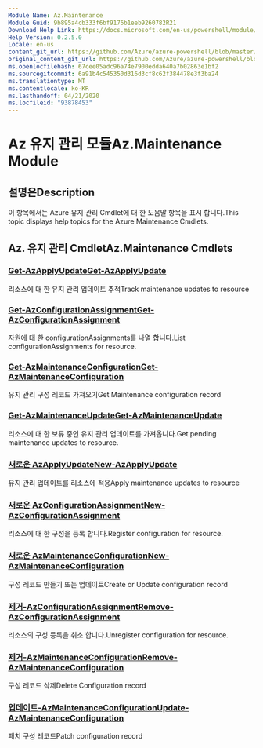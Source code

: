 ```yaml
---
Module Name: Az.Maintenance
Module Guid: 9b895a4cb333f6bf9176b1eeb9260782R21
Download Help Link: https://docs.microsoft.com/en-us/powershell/module/az.maintenance
Help Version: 0.2.5.0
Locale: en-us
content_git_url: https://github.com/Azure/azure-powershell/blob/master/src/Maintenance/Maintenance/help/Az.Maintenance.md
original_content_git_url: https://github.com/Azure/azure-powershell/blob/master/src/Maintenance/Maintenance/help/Az.Maintenance.md
ms.openlocfilehash: 67cee05adc96a74e7900edda640a7b02863e1bf2
ms.sourcegitcommit: 6a91b4c545350d316d3cf8c62f384478e3f3ba24
ms.translationtype: MT
ms.contentlocale: ko-KR
ms.lasthandoff: 04/21/2020
ms.locfileid: "93878453"
---
```

# <span data-ttu-id="fc06b-101">Az 유지 관리 모듈</span><span class="sxs-lookup"><span data-stu-id="fc06b-101">Az.Maintenance Module</span></span>
## <span data-ttu-id="fc06b-102">설명은</span><span class="sxs-lookup"><span data-stu-id="fc06b-102">Description</span></span>
<span data-ttu-id="fc06b-103">이 항목에서는 Azure 유지 관리 Cmdlet에 대 한 도움말 항목을 표시 합니다.</span><span class="sxs-lookup"><span data-stu-id="fc06b-103">This topic displays help topics for the Azure Maintenance Cmdlets.</span></span>

## <span data-ttu-id="fc06b-104">Az. 유지 관리 Cmdlet</span><span class="sxs-lookup"><span data-stu-id="fc06b-104">Az.Maintenance Cmdlets</span></span>
### [<span data-ttu-id="fc06b-105">Get-AzApplyUpdate</span><span class="sxs-lookup"><span data-stu-id="fc06b-105">Get-AzApplyUpdate</span></span>](Get-AzApplyUpdate.md)
<span data-ttu-id="fc06b-106">리소스에 대 한 유지 관리 업데이트 추적</span><span class="sxs-lookup"><span data-stu-id="fc06b-106">Track maintenance updates to resource</span></span>

### [<span data-ttu-id="fc06b-107">Get-AzConfigurationAssignment</span><span class="sxs-lookup"><span data-stu-id="fc06b-107">Get-AzConfigurationAssignment</span></span>](Get-AzConfigurationAssignment.md)
<span data-ttu-id="fc06b-108">자원에 대 한 configurationAssignments를 나열 합니다.</span><span class="sxs-lookup"><span data-stu-id="fc06b-108">List configurationAssignments for resource.</span></span>

### [<span data-ttu-id="fc06b-109">Get-AzMaintenanceConfiguration</span><span class="sxs-lookup"><span data-stu-id="fc06b-109">Get-AzMaintenanceConfiguration</span></span>](Get-AzMaintenanceConfiguration.md)
<span data-ttu-id="fc06b-110">유지 관리 구성 레코드 가져오기</span><span class="sxs-lookup"><span data-stu-id="fc06b-110">Get Maintenance configuration record</span></span>

### [<span data-ttu-id="fc06b-111">Get-AzMaintenanceUpdate</span><span class="sxs-lookup"><span data-stu-id="fc06b-111">Get-AzMaintenanceUpdate</span></span>](Get-AzMaintenanceUpdate.md)
<span data-ttu-id="fc06b-112">리소스에 대 한 보류 중인 유지 관리 업데이트를 가져옵니다.</span><span class="sxs-lookup"><span data-stu-id="fc06b-112">Get pending maintenance updates to resource.</span></span>

### [<span data-ttu-id="fc06b-113">새로운 AzApplyUpdate</span><span class="sxs-lookup"><span data-stu-id="fc06b-113">New-AzApplyUpdate</span></span>](New-AzApplyUpdate.md)
<span data-ttu-id="fc06b-114">유지 관리 업데이트를 리소스에 적용</span><span class="sxs-lookup"><span data-stu-id="fc06b-114">Apply maintenance updates to resource</span></span>

### [<span data-ttu-id="fc06b-115">새로운 AzConfigurationAssignment</span><span class="sxs-lookup"><span data-stu-id="fc06b-115">New-AzConfigurationAssignment</span></span>](New-AzConfigurationAssignment.md)
<span data-ttu-id="fc06b-116">리소스에 대 한 구성을 등록 합니다.</span><span class="sxs-lookup"><span data-stu-id="fc06b-116">Register configuration for resource.</span></span>

### [<span data-ttu-id="fc06b-117">새로운 AzMaintenanceConfiguration</span><span class="sxs-lookup"><span data-stu-id="fc06b-117">New-AzMaintenanceConfiguration</span></span>](New-AzMaintenanceConfiguration.md)
<span data-ttu-id="fc06b-118">구성 레코드 만들기 또는 업데이트</span><span class="sxs-lookup"><span data-stu-id="fc06b-118">Create or Update configuration record</span></span>

### [<span data-ttu-id="fc06b-119">제거-AzConfigurationAssignment</span><span class="sxs-lookup"><span data-stu-id="fc06b-119">Remove-AzConfigurationAssignment</span></span>](Remove-AzConfigurationAssignment.md)
<span data-ttu-id="fc06b-120">리소스의 구성 등록을 취소 합니다.</span><span class="sxs-lookup"><span data-stu-id="fc06b-120">Unregister configuration for resource.</span></span>

### [<span data-ttu-id="fc06b-121">제거-AzMaintenanceConfiguration</span><span class="sxs-lookup"><span data-stu-id="fc06b-121">Remove-AzMaintenanceConfiguration</span></span>](Remove-AzMaintenanceConfiguration.md)
<span data-ttu-id="fc06b-122">구성 레코드 삭제</span><span class="sxs-lookup"><span data-stu-id="fc06b-122">Delete Configuration record</span></span>

### [<span data-ttu-id="fc06b-123">업데이트-AzMaintenanceConfiguration</span><span class="sxs-lookup"><span data-stu-id="fc06b-123">Update-AzMaintenanceConfiguration</span></span>](Update-AzMaintenanceConfiguration.md)
<span data-ttu-id="fc06b-124">패치 구성 레코드</span><span class="sxs-lookup"><span data-stu-id="fc06b-124">Patch configuration record</span></span>

